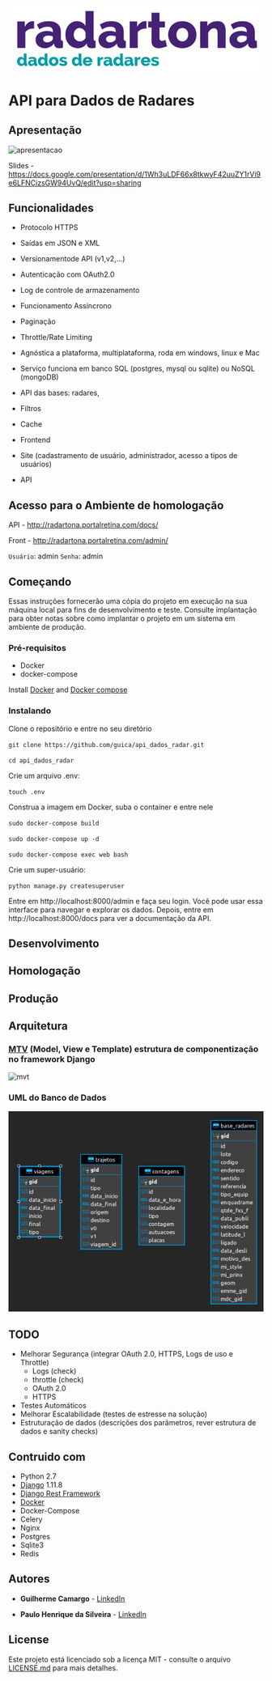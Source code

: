 
![radartona](https://github.com/guica/api_dados_radar/blob/master/media/admin-interface/logo/75125107_2420153768241552_3174633533629005824_o.png?raw=true)
# API para Dados de Radares

## Apresentação

![apresentacao](https://github.com/guica/api_dados_radar/blob/master/media/Swagger-UI.gif)

Slides - https://docs.google.com/presentation/d/1Wh3uLDF66x8tkwyF42uuZY1rVi9e6LFNCizsGW94UvQ/edit?usp=sharing

## Funcionalidades

- Protocolo HTTPS
- Saídas em JSON e XML
- Versionamentode API (v1,v2,...)
- Autenticação com OAuth2.0
- Log de controle de armazenamento
- Funcionamento Assíncrono
- Paginação
- Throttle/Rate Limiting
- Agnóstica a plataforma, multiplataforma, roda em windows, linux e Mac
- Serviço funciona em banco SQL (postgres, mysql ou sqlite) ou NoSQL (mongoDB)
- API das bases: radares, 
- Filtros
- Cache
- Frontend

- Site (cadastramento de usuário, administrador, acesso a tipos de usuários)
- API

## Acesso para o Ambiente de homologação

API - http://radartona.portalretina.com/docs/

Front - http://radartona.portalretina.com/admin/

`Usuário`: admin
`Senha`: admin

## Começando

Essas instruções fornecerão uma cópia do projeto em execução na sua máquina local para fins de desenvolvimento e teste. Consulte implantação para obter notas sobre como implantar o projeto em um sistema em ambiente de produção.

### Pré-requisitos

-   Docker
-   docker-compose

Install  [Docker](https://docs.docker.com/engine/installation/)  and  [Docker compose](https://docs.docker.com/compose/install/)

### Instalando
Clone o repositório e entre no seu diretório

`git clone https://github.com/guica/api_dados_radar.git`

`cd api_dados_radar`

Crie um arquivo .env:

`touch .env`

Construa a imagem em Docker, suba o container e entre nele

`sudo docker-compose build`

`sudo docker-compose up -d`

`sudo docker-compose exec web bash`

Crie um super-usuário:

`python manage.py createsuperuser`

Entre em http://localhost:8000/admin e faça seu login. Você pode usar essa interface para navegar e explorar os dados. Depois, entre em http://localhost:8000/docs para ver a documentação da API. 

## Desenvolvimento

## Homologação

## Produção

## Arquitetura

### [MTV](https://towardsdatascience.com/working-structure-of-django-mtv-architecture-a741c8c64082) (Model, View e Template) estrutura de componentização no framework Django
![mvt](https://miro.medium.com/max/1200/0*8ZFh-CsrMi7bQG0O.jpg)

### UML do Banco de Dados
![apresentacao](https://github.com/guica/api_dados_radar/blob/master/media/uml.png)


## TODO

- Melhorar Segurança (integrar OAuth 2.0, HTTPS, Logs de uso e Throttle)
    - Logs (check)
    - throttle (check)
    - OAuth 2.0
    - HTTPS
- Testes Automáticos
- Melhorar Escalabilidade (testes de estresse na solução)
- Estruturação de dados (descrições dos parâmetros, rever estrutura de dados e sanity checks)

## Contruido com

* Python 2.7
* [Django](https://www.djangoproject.com/) 1.11.8
* [Django Rest Framework](https://www.django-rest-framework.org/)
* [Docker](https://www.docker.com/)
* Docker-Compose
* Celery
* Nginx
* Postgres
* Sqlite3
* Redis

## Autores

* **Guilherme Camargo**  - [LinkedIn](https://www.linkedin.com/in/guilherme-camargo-82029b142/)

* **Paulo Henrique da Silveira** - [LinkedIn](https://www.linkedin.com/in/phsilveira/)

## License

Este projeto está licenciado sob a licença MIT - consulte o arquivo [LICENSE.md](LICENSE.md) para mais detalhes.
